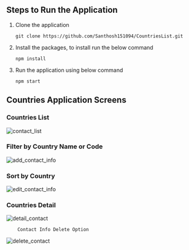 ## Steps to Run the Application

1.  Clone the application

        git clone https://github.com/Santhosh151094/CountriesList.git

2.  Install the packages, to install run the below command

        npm install

3.  Run the application using below command

        npm start

## Countries Application Screens

### Countries List

![contact_list](https://user-images.githubusercontent.com/39756478/84576549-29403580-add3-11ea-9c98-1e61a661bf71.png)

### Filter by Country Name or Code

![add_contact_info](https://user-images.githubusercontent.com/39756478/84576689-53462780-add4-11ea-90e4-77dd45cc85e6.png)

### Sort by Country

![edit_contact_info](https://user-images.githubusercontent.com/39756478/84576808-1595ce80-add5-11ea-83ce-85911e3eebda.png)

### Countries Detail

![detail_contact](https://user-images.githubusercontent.com/39756478/84576707-7ffa3f00-add4-11ea-8c19-c279622eb714.png)

        Contact Info Delete Option

![delete_contact](https://user-images.githubusercontent.com/39756478/84576736-addf8380-add4-11ea-8b36-534cf135471e.png)
